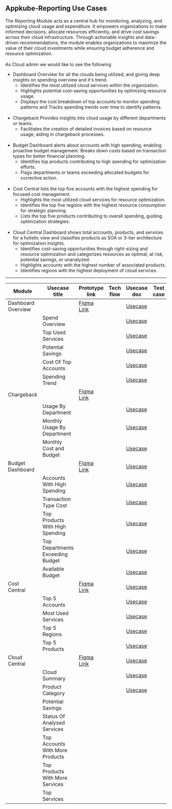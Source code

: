  Appkube-Reporting Use Cases
 ---------------------------

 The Reporting Module acts as a central hub for monitoring, analyzing, and optimizing cloud usage and expenditure. It empowers organizations to make informed decisions, allocate resources efficiently, and drive cost savings across their cloud infrastructure. Through actionable insights and data-driven recommendations, the module enables organizations to maximize the value of their cloud investments while ensuring budget adherence and resource optimization.<br>
 <br>
  As Cloud admin we would like to see the following<br>
 - Dashboard Overview for all the clouds being utilized, and giving deep insights on spending overview and it's trend.<br>
   - Identifies the most utilized cloud services within the organization.<br>
   - Highlights potential cost-saving opportunities by optimizing resource usage.<br>
   - Displays the cost breakdown of top accounts to monitor spending patterns and Tracks spending trends over time to identify patterns. <br>
   <br>
- Chargeback Provides insights into cloud usage by different departments or teams.<br>
   - Facilitates the creation of detailed invoices based on resource usage, aiding in chargeback processes.<br>
   <br>
- Budget Dashboard alerts about accounts with high spending, enabling proactive budget management. Breaks down costs based on transaction types for better financial planning.<br>
  - Identifies top products contributing to high spending for optimization efforts.<br>
  - Flags departments or teams exceeding allocated budgets for corrective action.<br>
  <br>
- Cost Central lists the top five accounts with the highest spending for focused cost management.<br>
  -  Highlights the most utilized cloud services for resource optimization.<br>
  -  Identifies the top five regions with the highest resource consumption for strategic planning.<br>
  - Lists the top five products contributing to overall spending, guiding optimization strategies.
  <br>
- Cloud Central Dashboard shows total accounts, products, and services for a holistic view and classifies products as SOA or 3-tier architecture for optimization insights.<br>
    - Identifies cost-saving opportunities through right-sizing and resource optimization and categorizes resources as optimal, at risk, potential savings, or unanalyzed.
    - Highlights accounts with the highest number of associated products.
    - Identifies regions with the highest deployment of cloud services. 

 - ----------------------------------------------------------
|Module|Usecase title|Prototype link|Tech flow|Usecase doc|Test case|
|------|-------------|--------------|---------|-----------|---------|
Dashboard Overview||[Figma Link](https://www.figma.com/proto/dlkcEDolt9QlU3E7qxB4sC/Reporting-Module-Prototype?type=design&node-id=29478-43993&t=raZWeZBn767mEDUn-0&scaling=scale-down&page-id=29478%3A37045)||[Usecase](https://github.com/Abbas-synectiks/Reporting.docs/blob/main/Usecase/Dashboard/Dashboard-Usecase.md)||
||Spend Overview|||[Usecase](https://github.com/Abbas-synectiks/Reporting.docs/blob/main/Usecase/Dashboard/spendingOverview-widget-Usecase.md)||
||Top Used Services|||[Usecase](https://github.com/Abbas-synectiks/Reporting.docs/blob/main/Usecase/Dashboard/TopUsedServices-Widget-Usecase.md)||
||Potential Savings|||[Usecase](https://github.com/Abbas-synectiks/Reporting.docs/blob/main/Usecase/Dashboard/PotentialSavings-Widget-Usecase.md)||
||Cost Of Top Accounts|||[Usecase](https://github.com/Abbas-synectiks/Reporting.docs/blob/main/Usecase/Dashboard/CostofTopAcc-Widget-Usecase.md)||
||Spending Trend|||[Usecase](https://github.com/Abbas-synectiks/Reporting.docs/blob/main/Usecase/Dashboard/Spending-Widget-Usecase.md)||
Chargeback||[Figma Link](https://www.figma.com/proto/dlkcEDolt9QlU3E7qxB4sC/Reporting-Module-Prototype?type=design&node-id=29560-31252&t=raZWeZBn767mEDUn-0&scaling=scale-down&page-id=29560%3A30876&starting-point-node-id=29560%3A31252)||||
||Usage By Department|||[Usecase](https://github.com/Abbas-synectiks/Reporting.docs/blob/main/Usecase/chargeback/Usage%20by%20department.md)||
||Monthly Usage By Department|||[Usecase](https://github.com/Abbas-synectiks/Reporting.docs/blob/main/Usecase/chargeback/monthly%20usage%20by%20department%20usecase.md)||
||Monthly Cost and Budget|||[Usecase](https://github.com/Abbas-synectiks/Reporting.docs/blob/main/Usecase/chargeback/monthly%20cost%20and%20budget%20usecase.md)||
Budget Dashboard||[Figma Link](https://www.figma.com/proto/dlkcEDolt9QlU3E7qxB4sC/Reporting-Module-Prototype?type=design&node-id=29494-50186&t=raZWeZBn767mEDUn-0&scaling=scale-down&page-id=29494%3A50138&starting-point-node-id=29494%3A50186)||[Usecase](https://github.com/Abbas-synectiks/Reporting.docs/blob/main/Usecase/Budget/Budget%20overvew%20use%20case%201.md)||
||Accounts With High Spending|||[Usecase](https://github.com/Abbas-synectiks/Reporting.docs/blob/main/Usecase/Budget/accounts%20with%20high%20spending.md)||
||Transaction Type Cost|||[Usecase](https://github.com/Abbas-synectiks/Reporting.docs/blob/main/Usecase/Budget/Transaction%20type%20cost.md)||
||Top Products With High Spending|||[Usecase](https://github.com/Abbas-synectiks/Reporting.docs/blob/main/Usecase/Budget/BO_TopProductsWithHighSpendings.md)||
||Top Departments Exceeding Budget|||[Usecase](https://github.com/Abbas-synectiks/Reporting.docs/blob/main/Usecase/Budget/BO_TopDepartmentsExceedingBudget.md)||
||Available Budget|||[Usecase](https://github.com/Abbas-synectiks/Reporting.docs/blob/main/Usecase/Budget/Available%20Budgets.md)||
Cost Central||[Figma Link](https://www.figma.com/proto/dlkcEDolt9QlU3E7qxB4sC/Reporting-Module-Prototype?page-id=29465%3A20833&type=design&node-id=29494-29102&viewport=38%2C302%2C0.02&t=kHHSXj6QatGm37Bu-1&scaling=scale-down-width&starting-point-node-id=29494%3A29102&mode=design)||[Usecase](https://github.com/Abbas-synectiks/Reporting.docs/blob/main/Usecase/Cost-Central/Cost%20Central%20Overview.md)||
||Top 5 Accounts|||[Usecase](https://github.com/Abbas-synectiks/Reporting.docs/blob/main/Usecase/Cost-Central/Top%205%20accounts%20usecase.md)||
||Most Used Services|||[Usecase](https://github.com/Abbas-synectiks/Reporting.docs/blob/main/Usecase/Cost-Central/Most%20used%20services%20usecases.md)||
||Top 5 Regions|||[Usecase](https://github.com/Abbas-synectiks/Reporting.docs/blob/main/Usecase/Cost-Central/Cost%20Central%20-%20Top%205%20Regions%20-%20Individual.md)||
||Top 5 Products|||[Usecase](https://github.com/Abbas-synectiks/Reporting.docs/blob/main/Usecase/Cost-Central/Top%20Products%20Use%20Case%20Doc%20-%20AWS%20COST%20CENTRAL%20(2).md)||
Cloud Central||[Figma Link](https://www.figma.com/proto/dlkcEDolt9QlU3E7qxB4sC/Reporting-Module-Prototype?page-id=32789%3A1794&type=design&node-id=32817-11754&viewport=-2138%2C-1331%2C0.5&t=PPAePcMQ9q0ehux7-1&scaling=min-zoom&starting-point-node-id=32817%3A11754&mode=design)||[Usecase](https://github.com/Abbas-synectiks/Reporting.docs/blob/main/Usecase/Cloud-Central/cloud%20central%20db%20use%20Case.md)||
||Cloud Summary|||[Usecase](https://github.com/Abbas-synectiks/Reporting.docs/blob/main/Usecase/Cloud-Central/Cloud%20Summary%20-%20Usecase.md)||
||Product Category|||[Usecase](https://github.com/Abbas-synectiks/Reporting.docs/blob/main/Usecase/Cloud-Central/Product-Category-Usecase.md)||
||Potential Savings|||||
||Status Of Analysed Services|||||
||Top Accounts With More Products|||||
||Top Products With More Services|||||
||Top Services|||||

